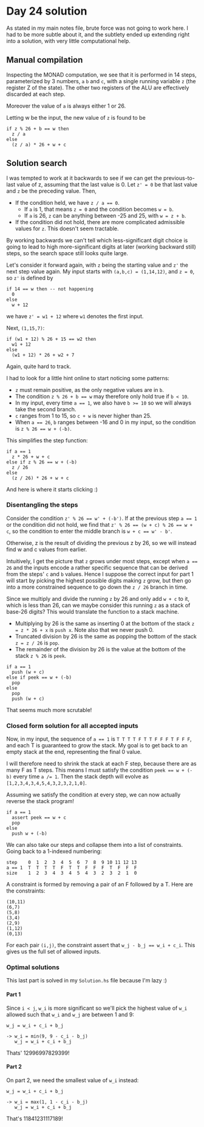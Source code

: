 # Day 24 solution

As stated in my main notes file, brute force was not going to work here. I had
to be more subtle about it, and the subtlety ended up extending right into a
solution, with very little computational help.


## Manual compilation

Inspecting the MONAD computation, we see that it is performed in 14 steps,
parameterized by 3 numbers, `a` `b` and `c`, with a single running variable `z`
(the register Z of the state). The other two registers of the ALU are
effectively discarded at each step.

Moreover the value of `a` is always either 1 or 26.

Letting w be the input, the new value of `z` is found to be

```
if z % 26 + b == w then
  z / a
else
  (z / a) * 26 + w + c
```


## Solution search

I was tempted to work at it backwards to see if we can get the previous-to-last
value of z, assuming that the last value is 0. Let `z' = 0` be that last value
and `z` be the preceding value.
Then,
 - If the condition held, we have `z / a == 0`.
    - If `a` is 1, that means `z = 0` and the condition becomes `w = b`.
    - If `a` is 26, `z` can be anything between -25 and 25, with `w = z + b`.
 - If the condition did not hold, there are more complicated admissible values
   for `z`. This doesn't seem tractable.

By working backwards we can't tell which less-significant digit choice is going
to lead to high more-significant digits at later (working backward still)
steps, so the search space still looks quite large.

Let's consider it forward again, with `z` being the starting value and `z'` the
next step value again. My input starts with `(a,b,c) = (1,14,12)`, and `z = 0`,
so `z'` is defined by
```
if 14 == w then -- not happening
  0
else
  w + 12
```
we have `z' = w1 + 12` where `w1` denotes the first input.

Next, `(1,15,7)`:
```
if (w1 + 12) % 26 + 15 == w2 then
  w1 + 12
else
  (w1 + 12) * 26 + w2 + 7
```

Again, quite hard to track.

I had to look for a little hint online to start noticing some patterns:
 - `z` must remain positive, as the only negative values are in `b`.
 - The condition `z % 26 + b == w` may therefore only hold true if `b < 10`.
 - In my input, every time `a == 1`, we also have `b >= 10` so we will always
   take the second branch.
 - `c` ranges from 1 to 15, so `c + w` is never higher than 25.
 - When `a == 26`, `b` ranges between -16 and 0 in my input, so the condition
   is `z % 26 == w + (-b)`.

This simplifies the step function:
```
if a == 1
  z * 26 + w + c
else if z % 26 == w + (-b)
  z / 26
else
  (z / 26) * 26 + w + c
```

And here is where it starts clicking :)


### Disentangling the steps

Consider the condition `z' % 26 == w' + (-b')`. If at the previous step `a ==
1` or the condition did not hold, we find that `z' % 26 == (w + c) % 26 == w +
c`, so the condition to enter the middle branch is `w + c == w' - b'`.

Otherwise, z is the result of dividing the previous z by 26, so we will instead
find w and c values from earlier.

Intuitively, I get the picture that `z` grows under most steps, except when `a
== 26` and the inputs encode a rather specific sequence that can be derived
from the steps' `c` and `b` values. Hence I suppose the correct input for part
1 will start by picking the highest possible digits making `z` grow, but then
go into a more constrained sequence to go down the `z / 26` branch in time.

Since we multiply and divide the running `z` by 26 and only add `w + c` to it,
which is less than 26, can we maybe consider this running `z` as a stack of
base-26 digits? This would translate the function to a stack machine.

 - Multiplying by 26 is the same as inserting 0 at the bottom of the stack 
   `z = z * 26 + x` is `push x`. Note also that we never push 0.
 - Truncated division by 26 is the same as popping the bottom of the stack 
   `z = z / 26` is `pop`.
 - The remainder of the division by 26 is the value at the bottom of the stack 
   `z % 26` is `peek`.

```
if a == 1
  push (w + c)
else if peek == w + (-b)
  pop
else
  pop
  push (w + c)
```

That seems much more scrutable!


### Closed form solution for all accepted inputs

Now, in my input, the sequence of `a == 1` is `T T T T F T T F F F T F F F`,
and each T is guaranteed to grow the stack. My goal is to get back to an empty
stack at the end, representing the final 0 value.

I will therefore need to shrink the stack at each F step, because there are as
many F as T steps. This means I must satisfy the condition `peek == w + (-b)`
every time `a /= 1`. Then the stack depth will evolve as
`[1,2,3,4,3,4,5,4,3,2,3,2,1,0]`.

Assuming we satisfy the condition at every step, we can now actually reverse
the stack program!
```
if a == 1
  assert peek == w + c
  pop
else
  push w + (-b)
```

We can also take our steps and collapse them into a list of constraints. Going
back to a 1-indexed numbering:
```
step    0  1  2  3  4  5  6  7  8  9 10 11 12 13
a == 1  T  T  T  T  F  T  T  F  F  F  T  F  F  F
size    1  2  3  4  3  4  5  4  3  2  3  2  1  0
```

A constraint is formed by removing a pair of an F followed by a T. Here are the
constraints:
```
(10,11)
(6,7)
(5,8)
(3,4)
(2,9)
(1,12)
(0,13)
```

For each pair `(i,j)`, the constraint assert that `w_j - b_j == w_i + c_i`.
This gives us the full set of allowed inputs.


### Optimal solutions

This last part is solved in my `Solution.hs` file because I'm lazy :)

#### Part 1

Since `i < j`, `w_i` is more significant so we'll pick the highest value of
`w_i` allowed such that `w_i` and `w_j` are between 1 and 9:

```
w_j = w_i + c_i + b_j

-> w_i = min(9, 9 - c_i - b_j)
   w_j = w_i + c_i + b_j
```

Thats' 12996997829399!

#### Part 2

On part 2, we need the smallest value of `w_i` instead:
```
w_j = w_i + c_i + b_j

-> w_i = max(1, 1 - c_i - b_j)
   w_j = w_i + c_i + b_j
```

That's 11841231117189!
